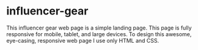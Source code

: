# influencer-gear

This influencer gear web page is a simple landing page. This page is fully responsive for mobile, tablet, and large devices. To design this awesome, eye-casing, responsive web page I use only HTML and CSS.
